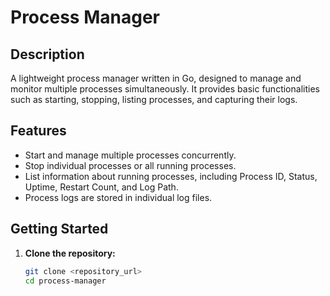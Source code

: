 # Process Manager

## Description

A lightweight process manager written in Go, designed to manage and monitor multiple processes simultaneously. It provides basic functionalities such as starting, stopping, listing processes, and capturing their logs.

## Features

-   Start and manage multiple processes concurrently.
-   Stop individual processes or all running processes.
-   List information about running processes, including Process ID, Status, Uptime, Restart Count, and Log Path.
-   Process logs are stored in individual log files.

## Getting Started

1. **Clone the repository:**
    ```bash
    git clone <repository_url>
    cd process-manager
    ```

